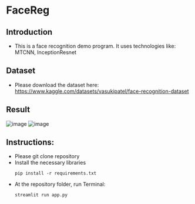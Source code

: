 # FaceReg

## Introduction
- This is a face recognition demo program. It uses technologies like: MTCNN, InceptionResnet

  
## Dataset
- Please download the dataset here: https://www.kaggle.com/datasets/vasukipatel/face-recognition-dataset

## Result

![image](https://github.com/HieuNTg/FaceReg/assets/96096473/1e420dbd-0df3-4cfd-97f6-58e2117a348f)
![image](https://github.com/HieuNTg/FaceReg/assets/96096473/31cd7a58-d2e0-49ed-93a9-a6867d42a946)


## Instructions:
- Please git clone repository
- Install the necessary libraries
  ```shell
  pip install -r requirements.txt
  
- At the repository folder, run Terminal:
   ```shell
  streamlit run app.py

